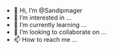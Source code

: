 - 👋 Hi, I’m @Sandipmager
- 👀 I’m interested in ...
- 🌱 I’m currently learning ...
- 💞️ I’m looking to collaborate on ...
- 📫 How to reach me ...

<!---
Sandipmager/Sandipmager is a ✨ special ✨ repository because its `README.md` (this file) appears on your GitHub profile.
You can click the Preview link to take a look at your changes.
--->
